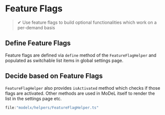 # Feature Flags

> ✔ Use feature flags to build optional functionalities which work on a per-demand basis

## Define Feature Flags
Feature flags are defined via `define` method of the `FeatureFlagHelper` and populated as switchable list items in global settings page.

## Decide based on Feature Flags
`FeatureFlagHelper` also provides `isActivated` method which checks if those flags are activated. Other methods are used in MoDeL itself to render the list in the settings page etc.

```ts
file:"modelx/helpers/FeatureFlagHelper.ts"
```
